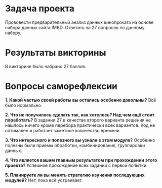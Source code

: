 # Задача проекта
Прововести предварительный анализ данных кинопроката на основе набора данных сайта IMBD. Ответить на 27 вопросов по данному набору.

# Результаты викторины
В викторине было набрано 27 баллов.

# Вопросы саморефлексии
**1. Какой частью своей работы вы остались особенно довольны?**
Всё было нормально.

**2. Что не получилось сделать так, как хотелось? Над чем ещё стоит поработать?**
В задании 27 в качестве второго варианта решения не нашлось ничего кроме перебора практически всех вариантов. Код не оптимален и работает заметное количество времени.

**3. Что интересного и полезного вы узнали в этом модуле?**
Особенно полезны были приёмы обработки, комбинирования, группировки данных.

**4. Что является вашим главным результатом при прохождении этого проекта?**
Успешное прохождение всех заданий с первой попытки.

**5. Планируете ли вы менять стратегию изучения последующих модулей?**
Нет, пока всё устраивает.

